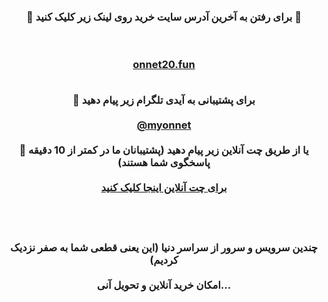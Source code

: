 <div> <center> <h3> <b> 
 
🔴 برای رفتن به آخرین آدرس سایت خرید روی لینک زیر کلیک کنید 🚀

<br><br>
<a target="_blank" href="https://onnet20.fun/">onnet20.fun </a>
<br><br>

🔵 برای پشتیبانی به آیدی تلگرام زیر پیام دهید
 <br> <br>
<a href="https://t.me/myonnet"  target="_blank">@myonnet</a>
<br><br>
🔵 یا از طریق چت آنلاین زیر پیام دهید (پشتیبانان ما در کمتر از 10 دقیقه پاسخگوی شما هستند) 
<br><br>
<a target="_blank" href="https://go.crisp.chat/chat/embed/?website_id=94c4d098-4163-4c72-82f6-fa03097f1dab">برای چت آنلاین اینجا کلیک کنید </a>
<br> <br> <br> <br> 

چندین سرویس و سرور از سراسر دنیا (این یعنی قطعی شما به صفر نزدیک کردیم)
<br><br>
امکان خرید آنلاین و تحویل آنی...
</b>  </h3> </center>
</div>
